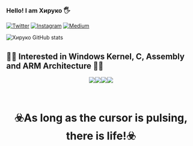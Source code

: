 ### Hello! I am Хируко 🖐️


[![Twitter](https://img.shields.io/badge/Twitter-1DA1F2?style=for-the-badge&logo=twitter&logoColor=white)](https://twitter.com/h1Ryk0) [![Instagram](https://img.shields.io/badge/Instagram-E4405F?style=for-the-badge&logo=instagram&logoColor=white)](https://www.instagram.com/h1ryk0/) [![Medium](https://img.shields.io/badge/Medium-12100E?style=for-the-badge&logo=medium&logoColor=white)](https://medium.com/@h1ruk0) 

![Хируко GitHub stats](https://github-readme-stats.vercel.app/api?username=h1Ryk0&show_icons=true&theme=highcontrast)


## 🏴‍☠️ Interested in Windows Kernel, C, Assembly and ARM Architecture 🏴‍☠️

<div style="display: flex; justify-content: center;">
    <img align="Linux" src="https://img.shields.io/badge/Linux-FCC624?style=for-the-badge&logo=linux&logoColor=black" />
    <img align="C" src="https://img.shields.io/badge/C-00599C?style=for-the-badge&logo=c&logoColor=white" />
    <img align="Rust" src="https://img.shields.io/badge/Rust-000000?style=for-the-badge&logo=rust&logoColor=white" />
    <img align="Raspberry" src="https://img.shields.io/badge/Raspberry%20Pi-A22846?style=for-the-badge&logo=Raspberry%20Pi&logoColor=white" />
</div>

# <br> <center>☣️As long as the cursor is pulsing, there is life!☣️</center>

